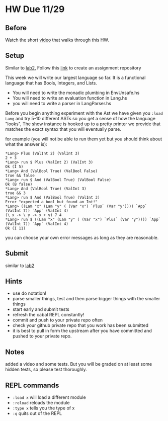 # HW Due 11/29

## Before
Watch the short [video](https://youtu.be/QUBUPId5WRQ) that walks through this HW.

## Setup
Similar to [lab2](../../week2/lab2), Follow this [link](https://classroom.github.com/a/IbYXBcl2) to create an assignment repository

This week we will write our largest language so far.  It is a functional language that has Bools, Integers, and Lists.
* You will need to write the monadic plumbing in EnvUnsafe.hs
* You will need to write an evaluation function in Lang.hs
* you will need to write a parser in LangParser.hs

Before you begin anything experiment with the Ast we have given you ```:load Lang``` and try 5-10 different ASTs so you get a sense of how the language "looks",
The show instance is hooked up to a pretty printer we provide that matches the exact syntax that you will eventually parse.

for example (you will not be able to run them yet but you should think about what the answer is):
```
*Lang> Plus (ValInt 2) (ValInt 3)
2 + 3
*Lang> run $ Plus (ValInt 2) (ValInt 3)
Ok (I 5)
*Lang> And (ValBool True) (ValBool False)
true && false
*Lang> run $ And (ValBool True) (ValBool False)
Ok (B false)
*Lang> And (ValBool True) (ValInt 3)
true && 3
*Lang> run $ And (ValBool True) (ValInt 3)
Error "expected a bool but found an Int!"
*Lang> ((Lam "x" (Lam "y" ( (Var "x") `Plus` (Var "y")))) `App` (ValInt 7)) `App` (ValInt 4)
(\ x -> \ y -> x + y) 7 4
*Lang> run $ ((Lam "x" (Lam "y" ( (Var "x") `Plus` (Var "y")))) `App` (ValInt 7)) `App` (ValInt 4)
Ok (I 11)
```

you can choose your own error messages as long as they are reasonable.


## Submit
similar to [lab2](../../week2/lab2)

## Hints
 * use do notation!
 * parse smaller things, test and then parse bigger things with the smaller things
 * start early and submit tests
 * refresh the cabal REPL constantly!
 * commit and push to your private repo often
 * check your github private repo that you work has been submitted
 * it is best to pull in form the upstream after you have committed and pushed to your private repo.

## Notes
added a video and some tests.
But you will be graded on at least some hidden tests, so please test thoroughly.


## REPL commands
 * ```:load x``` will load a different module
 * ```:reload``` reloads the module
 * ```:type x``` tells you the type of x
 * ```:q``` quits out of the REPL


